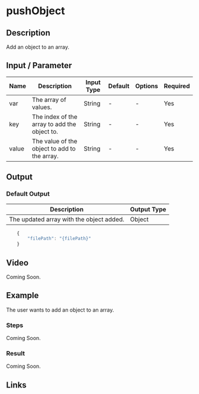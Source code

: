 # pushObject

## Description

Add an object to an array.

## Input / Parameter

| Name | Description | Input Type | Default | Options | Required |
| ------ | ------ | ------ | ------ | ------ | ------ |
| var | The array of values. | String | - | - | Yes |
| key | The index of the array to add the object to. | String | - | - | Yes |
| value | The value of the object to add to the array. | String | - | - | Yes |

## Output

### Default Output

| Description | Output Type |
| ------ | ------ |
| The updated array with the object added. | Object |

```js
    {
        "filePath": "{filePath}"
    }
```

## Video

Coming Soon.

## Example

The user wants to add an object to an array.

### Steps

Coming Soon.

### Result

Coming Soon.

## Links